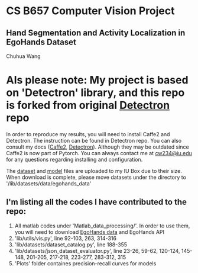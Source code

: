 # CS B657 Computer Vision Project
## Hand Segmentation and Activity Localization in EgoHands Dataset
Chuhua Wang

# AIs please note: My project is based on 'Detectron' library, and this repo is forked from original [Detectron](https://github.com/facebookresearch/Detectron) repo 

In order to reproduce my results, you will need to install Caffe2 and Detectron. The instruction can be found in Detectron repo. You can also consult my docs ([Caffe2](https://docs.google.com/document/d/18dUvJUz7bGeaD5fKzSbhCj37QFNoklR8-hgX3Z5_xVA/edit?usp=sharing), [Detectron](https://docs.google.com/document/d/1XGjWH1H3u340TG-uQy4dKNRCtGACTIzcCfct9XRzbOo/edit?usp=sharing)). Although they may be outdated since Caffe2 is now part of Pytorch. You can always contact me at cw234@iu.edu for any questions regarding installing and configuration.



The [dataset](https://iu.box.com/s/13npqzwecxq6g1l5ayutxvbu0p9znmd1) and [model](https://iu.box.com/s/l1mz1sad35no6mgkibicrpmcy2un6kt3) files are uploaded to my IU Box due to their size. When download is complete, please move datasets under the directory to '/lib/datasets/data/egohands_data'

## I'm listing all the codes I have contributed to the repo:

1. All matlab codes under 'Matlab_data_processing/'. In order to use them, you will need to download [EgoHands data](http://vision.soic.indiana.edu/projects/egohands/) and EgoHands API
2. 'lib/utils/vis.py', line 92-103, 263, 314-316
3. 'lib/datasets/dataset_catalog.py', line 188-355
4. 'lib/datasets/json_dataset_evaluator.py', line 23-26, 59-62, 120-124, 145-148, 201-205, 217-218, 223-277, 283-312, 315
5. 'Plots' folder containes precision-recall curves for models 
